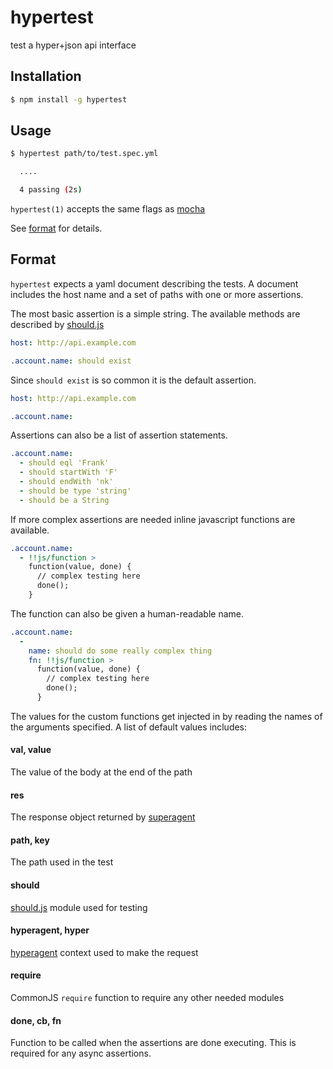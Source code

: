 hypertest
=========

test a hyper+json api interface

Installation
------------

```sh
$ npm install -g hypertest
```

Usage
-----

```sh
$ hypertest path/to/test.spec.yml

  ....

  4 passing (2s)
```

`hypertest(1)` accepts the same flags as [mocha](https://github.com/visionmedia/mocha)

See [format](#format) for details.

Format
------

`hypertest` expects a yaml document describing the tests. A document includes the host name and a set of paths with one or more assertions.

The most basic assertion is a simple string. The available methods are described by [should.js](https://github.com/visionmedia/should.js/)

```yaml
host: http://api.example.com

.account.name: should exist
```

Since `should exist` is so common it is the default assertion.

```yaml
host: http://api.example.com

.account.name:
```

Assertions can also be a list of assertion statements.

```yaml
.account.name:
  - should eql 'Frank'
  - should startWith 'F'
  - should endWith 'nk'
  - should be type 'string'
  - should be a String
```

If more complex assertions are needed inline javascript functions are available.

```yaml
.account.name:
  - !!js/function >
    function(value, done) {
      // complex testing here
      done();
    }
```

The function can also be given a human-readable name.


```yaml
.account.name:
  -
    name: should do some really complex thing
    fn: !!js/function >
      function(value, done) {
        // complex testing here
        done();
      }
```

The values for the custom functions get injected in by reading the names of the arguments specified. A list of default values includes:

#### val, value

The value of the body at the end of the path

#### res

The response object returned by [superagent](https://github.com/visionmedia/superagent)

#### path, key

The path used in the test

#### should

[should.js](https://github.com/visionmedia/should.js/) module used for testing

#### hyperagent, hyper

[hyperagent](https://github.com/hypergroup/hyperagent) context used to make the request

#### require

CommonJS `require` function to require any other needed modules

#### done, cb, fn

Function to be called when the assertions are done executing. This is required for any async assertions.
